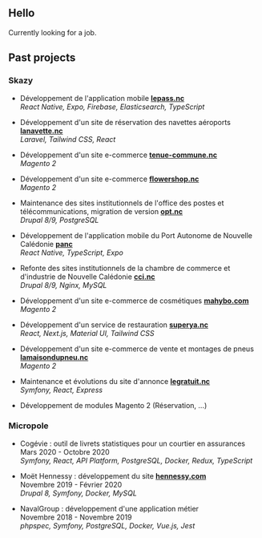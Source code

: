 ## Hello

Currently looking for a job.

## Past projects

### Skazy

- Développement de l'application mobile **[lepass.nc](https://play.google.com/store/apps/details?id=nc.lepass.app&hl=en_US&gl=US&pli=1)**\
 *React Native, Expo, Firebase, Elasticsearch, TypeScript*

- Développement d'un site de réservation des navettes aéroports **[lanavette.nc](https://arc-en-ciel.qual.skazy.cloud)**\
*Laravel, Tailwind CSS, React*

- Développement d'un site e-commerce **[tenue-commune.nc](https://tenue-commune.nc/)**\
*Magento 2*

- Développement d'un site e-commerce **[flowershop.nc](https://flowershop.nc/)**\
*Magento 2*

- Maintenance des sites institutionnels de l'office des postes et télécommunications, migration de version **[opt.nc](https://www.opt.nc/)**\
*Drupal 8/9, PostgreSQL*

- Développement de l'application mobile du Port Autonome de Nouvelle Calédonie **[panc](https://play.google.com/store/apps/details?id=nc.skazy.app.panc)**\
*React Native, TypeScript, Expo*

- Refonte des sites institutionnels de la chambre de commerce et d'industrie de Nouvelle Calédonie **[cci.nc](https://www.cci.nc)**\
*Drupal 8/9, Nginx, MySQL*

- Développement d'un site e-commerce de cosmétiques **[mahybo.com](https://mahybo.com)**\
*Magento 2*

- Développement d'un service de restauration **[superya.nc](https://superya.nc)**\
*React, Next.js, Material UI, Tailwind CSS*

- Développement d'un site e-commerce de vente et montages de pneus **[lamaisondupneu.nc](https://la-maison-du-pneu.qual.skazy.cloud/)**\
*Magento 2*

- Maintenance et évolutions du site d'annonce **[legratuit.nc](https://legratuit.nc/)**\
*Symfony, React, Express*

- Développement de modules Magento 2 (Réservation, ...)

### Micropole

- Cogévie : outil de livrets statistiques pour un courtier en assurances\
Mars 2020 - Octobre 2020\
*Symfony, React, API Platform, PostgreSQL, Docker, Redux, TypeScript*

- Moët Hennessy : développement du site **[hennessy.com](https://www.hennessy.com/en-int)**\
Novembre 2019 - Février 2020\
*Drupal 8, Symfony, Docker, MySQL*

- NavalGroup : développement d'une application métier\
Novembre 2018 - Novembre 2019\
*phpspec, Symfony, PostgreSQL, Docker, Vue.js, Jest*
